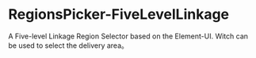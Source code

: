 # RegionsPicker-FiveLevelLinkage
A Five-level Linkage Region Selector based on the Element-UI. Witch can be used to select the delivery area。
